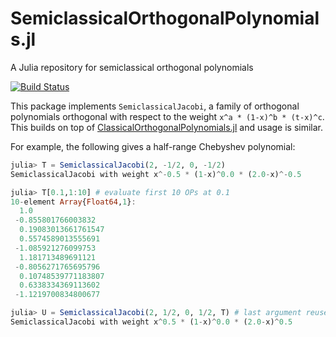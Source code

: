 # SemiclassicalOrthogonalPolynomials.jl
A Julia repository for semiclassical orthogonal polynomials

[![Build Status](https://travis-ci.org/JuliaApproximation/SemiclassicalOrthogonalPolynomials.jl.svg?branch=master)](https://travis-ci.org/JuliaApproximation/SemiclassicalOrthogonalPolynomials.jl)


This package implements `SemiclassicalJacobi`, a family of orthogonal 
polynomials orthogonal with respect to the weight `x^a * (1-x)^b * (t-x)^c`. 
This builds on top of [ClassicalOrthogonalPolynomials.jl](https://github.com/JuliaApproximation/ClassicalOrthogonalPolynomials.jl) and usage is similar.

For example, the following gives a half-range Chebyshev polynomial:
```julia
julia> T = SemiclassicalJacobi(2, -1/2, 0, -1/2)
SemiclassicalJacobi with weight x^-0.5 * (1-x)^0.0 * (2.0-x)^-0.5

julia> T[0.1,1:10] # evaluate first 10 OPs at 0.1
10-element Array{Float64,1}:
  1.0
 -0.855801766003832
  0.19083013661761547
  0.5574589013555691
 -1.085921276099753
  1.181713489691121
 -0.8056271765695796
  0.10748539771183807
  0.6338334369113602
 -1.1219700834800677

julia> U = SemiclassicalJacobi(2, 1/2, 0, 1/2, T) # last argument reuses computation from T
SemiclassicalJacobi with weight x^0.5 * (1-x)^0.0 * (2.0-x)^0.5
```